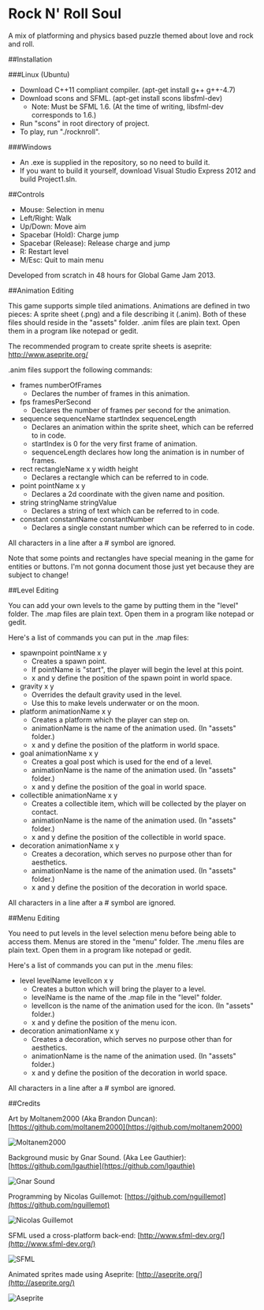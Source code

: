Rock N' Roll Soul
=================

A mix of platforming and physics based puzzle themed about love and rock and roll.

##Installation

###Linux (Ubuntu)

* Download C++11 compliant compiler. (apt-get install g++ g++-4.7)
* Download scons and SFML. (apt-get install scons libsfml-dev)
  * Note: Must be SFML 1.6. (At the time of writing, libsfml-dev corresponds to 1.6.)
* Run "scons" in root directory of project.
* To play, run "./rocknroll".

###Windows

* An .exe is supplied in the repository, so no need to build it.
* If you want to build it yourself, download Visual Studio Express 2012 and build Project1.sln.

##Controls

* Mouse: Selection in menu
* Left/Right: Walk
* Up/Down: Move aim
* Spacebar (Hold): Charge jump
* Spacebar (Release): Release charge and jump
* R: Restart level
* M/Esc: Quit to main menu

Developed from scratch in 48 hours for Global Game Jam 2013.

##Animation Editing

This game supports simple tiled animations. Animations are defined in two pieces: A sprite sheet (.png) and a file describing it (.anim). Both of these files should reside in the "assets" folder. .anim files are plain text. Open them in a program like notepad or gedit.

The recommended program to create sprite sheets is aseprite: http://www.aseprite.org/

.anim files support the following commands:

* frames numberOfFrames
	* Declares the number of frames in this animation.
* fps framesPerSecond
	* Declares the number of frames per second for the animation.
* sequence sequenceName startIndex sequenceLength
	* Declares an animation within the sprite sheet, which can be referred to in code.
	* startIndex is 0 for the very first frame of animation.
	* sequenceLength declares how long the animation is in number of frames.
* rect rectangleName x y width height
	* Declares a rectangle which can be referred to in code.
* point pointName x y
	* Declares a 2d coordinate with the given name and position.
* string stringName stringValue
	* Declares a string of text which can be referred to in code.
* constant constantName constantNumber
	* Declares a single constant number which can be referred to in code.

All characters in a line after a # symbol are ignored.

Note that some points and rectangles have special meaning in the game for entities or buttons.
I'm not gonna document those just yet because they are subject to change!

##Level Editing

You can add your own levels to the game by putting them in the "level" folder. The .map files are plain text. Open them in a program like notepad or gedit.

Here's a list of commands you can put in the .map files:

* spawnpoint pointName x y
    * Creates a spawn point.
	* If pointName is "start", the player will begin the level at this point.
	* x and y define the position of the spawn point in world space.
* gravity x y
	* Overrides the default gravity used in the level.
	* Use this to make levels underwater or on the moon.
* platform animationName x y
	* Creates a platform which the player can step on.
	* animationName is the name of the animation used. (In "assets" folder.)
	* x and y define the position of the platform in world space.
* goal animationName x y
	* Creates a goal post which is used for the end of a level.
	* animationName is the name of the animation used. (In "assets" folder.)
	* x and y define the position of the goal in world space.
* collectible animationName x y
	* Creates a collectible item, which will be collected by the player on contact.
	* animationName is the name of the animation used. (In "assets" folder.)
	* x and y define the position of the collectible in world space.
* decoration animationName x y
	* Creates a decoration, which serves no purpose other than for aesthetics.
	* animationName is the name of the animation used. (In "assets" folder.)
	* x and y define the position of the decoration in world space.

All characters in a line after a # symbol are ignored.

##Menu Editing

You need to put levels in the level selection menu before being able to access them.
Menus are stored in the "menu" folder. The .menu files are plain text. Open them in a program like notepad or gedit.

Here's a list of commands you can put in the .menu files:

* level levelName levelIcon x y
	* Creates a button which will bring the player to a level.
	* levelName is the name of the .map file in the "level" folder.
	* levelIcon is the name of the animation used for the icon. (In "assets" folder.)
	* x and y define the position of the menu icon.
* decoration animationName x y
	* Creates a decoration, which serves no purpose other than for aesthetics.
	* animationName is the name of the animation used. (In "assets" folder.)
	* x and y define the position of the decoration in world space.

All characters in a line after a # symbol are ignored.


##Credits

Art by Moltanem2000 (Aka Brandon Duncan): [https://github.com/moltanem2000](https://github.com/moltanem2000)

![Moltanem2000](http://i.imgur.com/fqO73pm.png)

Background music by Gnar Sound. (Aka Lee Gauthier): [https://github.com/lgauthie](https://github.com/lgauthie)

![Gnar Sound](http://i.imgur.com/GB9wJUR.jpg)

Programming by Nicolas Guillemot: [https://github.com/nguillemot](https://github.com/nguillemot)

![Nicolas Guillemot](http://i.imgur.com/4zTIG44.png)
 
SFML used a cross-platform back-end: [http://www.sfml-dev.org/](http://www.sfml-dev.org/)

![SFML](http://i.imgur.com/wxjLGs4.png)

Animated sprites made using Aseprite: [http://aseprite.org/](http://aseprite.org/)

![Aseprite](http://i.imgur.com/dmJxYF6.png)
